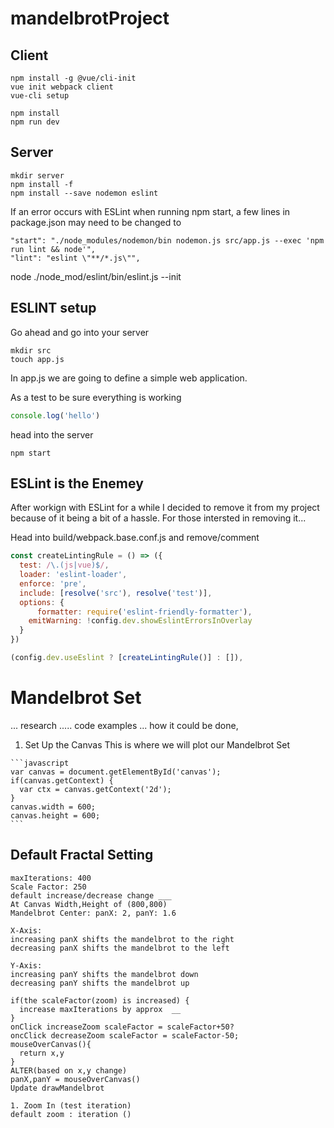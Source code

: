 # mandelbrotProject

## Client
  ```terminal
  npm install -g @vue/cli-init
  vue init webpack client
  vue-cli setup
  ```
  ```
  npm install
  npm run dev
  ```
## Server
  ```
  mkdir server
  npm install -f
  npm install --save nodemon eslint
  ```
  If an error occurs with ESLint when running npm start, a few lines in package.json may need to be changed to
  ```
  "start": "./node_modules/nodemon/bin nodemon.js src/app.js --exec 'npm run lint && node'",
  "lint": "eslint \"**/*.js\"",
  ```
  node ./node_mod/eslint/bin/eslint.js --init
## ESLINT setup
  Go ahead and go into your server
  ```terminal
  mkdir src
  touch app.js
  ```
  In app.js we are going to define a simple web application.

  As a test to be sure everything is working
  ```javascript
  console.log('hello')
  ```
  head into the server
  ```terminal
  npm start
  ```

## ESLint is the Enemey
  After workign with ESLint for a while I decided to remove it from my project because of it being a bit of a hassle. For those intersted in removing it...

  Head into build/webpack.base.conf.js and remove/comment
  ```javascript
  const createLintingRule = () => ({
    test: /\.(js|vue)$/,
    loader: 'eslint-loader',
    enforce: 'pre',
    include: [resolve('src'), resolve('test')],
    options: {
        formatter: require('eslint-friendly-formatter'),
      emitWarning: !config.dev.showEslintErrorsInOverlay
    }
  })

  (config.dev.useEslint ? [createLintingRule()] : []),
  ```


# Mandelbrot Set
  ... research ..... code examples ... how it could be done,

  1. Set Up the Canvas
     This is where we will plot our Mandelbrot Set

    ```javascript
    var canvas = document.getElementById('canvas');
    if(canvas.getContext) {
      var ctx = canvas.getContext('2d');
    }
    canvas.width = 600;
    canvas.height = 600;
    ```

  ## Default Fractal Setting
    maxIterations: 400
    Scale Factor: 250
    default increase/decrease change ___
    At Canvas Width,Height of (800,800)
    Mandelbrot Center: panX: 2, panY: 1.6

    X-Axis:
    increasing panX shifts the mandelbrot to the right
    decreasing panX shifts the mandelbrot to the left

    Y-Axis:
    increasing panY shifts the mandelbrot down
    decreasing panY shifts the mandelbrot up

    if(the scaleFactor(zoom) is increased) {
      increase maxIterations by approx  __
    }
    onClick increaseZoom scaleFactor = scaleFactor+50?
    oncClick decreaseZoom scaleFactor = scaleFactor-50;
    mouseOverCanvas(){
      return x,y
    }
    ALTER(based on x,y change)
    panX,panY = mouseOverCanvas()
    Update drawMandelbrot

    1. Zoom In (test iteration)
    default zoom : iteration ()











